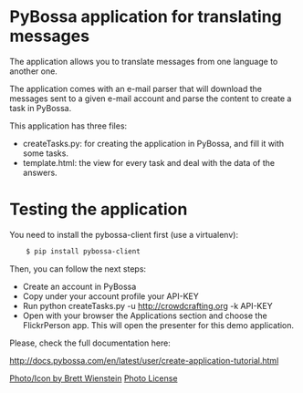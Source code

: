 PyBossa application for translating messages
============================================

The application allows you to translate messages from one language to another
one.

The application comes with an e-mail parser that will download the messages
sent to a given e-mail account and parse the content to create a task in
PyBossa.

This application has three files:

*  createTasks.py: for creating the application in PyBossa, and fill it with some tasks.
*  template.html: the view for every task and deal with the data of the answers.

Testing the application
=======================

You need to install the pybossa-client first (use a virtualenv):

```bash
    $ pip install pybossa-client
```
Then, you can follow the next steps:

*  Create an account in PyBossa
*  Copy under your account profile your API-KEY
*  Run python createTasks.py -u http://crowdcrafting.org -k API-KEY
*  Open with your browser the Applications section and choose the FlickrPerson app. This will open the presenter for this demo application.

Please, check the full documentation here:

http://docs.pybossa.com/en/latest/user/create-application-tutorial.html

[Photo/Icon by Brett Wienstein](http://www.flickr.com/photos/nrbelex/454711486/)
[Photo License](http://creativecommons.org/licenses/by-sa/2.0/deed.en)
